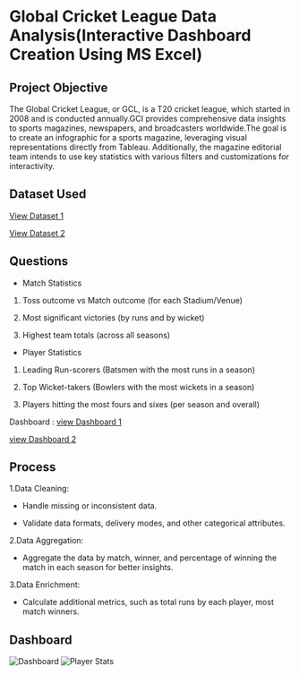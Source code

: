 # Global Cricket League Data Analysis(Interactive Dashboard Creation Using MS Excel)

## Project Objective
The Global Cricket League, or GCL, is a T20 cricket league, which started in 2008 and is conducted annually.GCI provides comprehensive data insights to sports magazines, newspapers, and broadcasters worldwide.The goal is to create an infographic for a sports magazine, leveraging visual representations directly from Tableau. Additionally, the magazine editorial team intends to use key statistics with various filters and customizations for interactivity. 

## Dataset Used
<a href= "https://github.com/ashwinipurohith15/Global-Cricket-League-Data-Analysis/blob/main/matches.xlsx">View Dataset 1</a>

<a href= "https://github.com/ashwinipurohith15/Global-Cricket-League-Data-Analysis/blob/main/deliveries.xlsx">View Dataset 2</a>

## Questions
- Match Statistics

1. Toss outcome vs Match outcome (for each Stadium/Venue)

2. Most significant victories (by runs and by wicket)

3. Highest team totals (across all seasons)

- Player Statistics

1. Leading Run-scorers (Batsmen with the most runs in a season)

2. Top Wicket-takers (Bowlers with the most wickets in a season)

3. Players hitting the most fours and sixes (per season and overall)

Dashboard :
<a href= "https://github.com/ashwinipurohith15/Global-Cricket-League-Data-Analysis/blob/main/Cricket%20Match%20Stats.twbx">view Dashboard 1</a>

<a href= "https://github.com/ashwinipurohith15/Global-Cricket-League-Data-Analysis/blob/main/Player%20Statistics.twbx">view Dashboard 2</a>

## Process
1.Data Cleaning:

- Handle missing or inconsistent data.

- Validate data formats, delivery modes, and other categorical attributes.

2.Data Aggregation:

- Aggregate the data by match, winner, and percentage of winning the match in each season for better insights.

3.Data Enrichment:

- Calculate additional metrics, such as total runs by each player, most match winners.

## Dashboard
 ![Dashboard](https://github.com/user-attachments/assets/2d966bca-8df9-49ef-b488-8b06c13100bf)
 ![Player Stats](https://github.com/user-attachments/assets/6a3f9e6c-26ce-4c7b-868e-14bb73f259ef)


